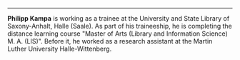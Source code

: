 ---
**Philipp Kampa** is working as a trainee at the University and State Library of Saxony-Anhalt, Halle (Saale). As part of his traineeship, he is completing the distance learning course "Master of Arts (Library and Information Science) M. A. (LIS)". Before it, he worked as a research assistant at the Martin Luther University Halle-Wittenberg.